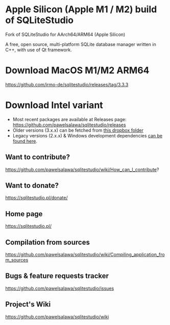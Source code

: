 # Apple Silicon (Apple M1 / M2) build of SQLiteStudio
Fork of SQLiteStudio for AArch64/ARM64 (Apple Silicon)

A free, open source, multi-platform SQLite database manager written in C++, with use of Qt framework.

# Download MacOS M1/M2 ARM64

https://github.com/irmo-de/sqlitestudio/releases/tag/3.3.3

# Download Intel variant

- Most recent packages are available at Releases page: https://github.com/pawelsalawa/sqlitestudio/releases
- Older versions (3.x.x) can be fetched from [this dropbox folder](https://www.dropbox.com/sh/ao4nz2qjfsz2yuy/AABwiiss3do7n0wNecuk-uyna?dl=0)
- Legacy versions (2.x.x) & Windows development dependencies [can be found here](https://www.dropbox.com/sh/iyilxtepgswpdlm/AADmYlJ4QRYWn_eo9u4fPn0Aa?dl=0).

## Want to contribute?
https://github.com/pawelsalawa/sqlitestudio/wiki/How_can_I_contribute?


## Want to donate?
https://sqlitestudio.pl/donate/


## Home page
https://sqlitestudio.pl/


## Compilation from sources
https://github.com/pawelsalawa/sqlitestudio/wiki/Compiling_application_from_sources


## Bugs & feature requests tracker
https://github.com/pawelsalawa/sqlitestudio/issues


## Project's Wiki
https://github.com/pawelsalawa/sqlitestudio/wiki
